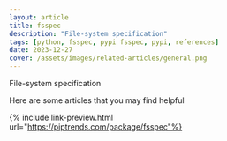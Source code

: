 ```yaml
---
layout: article
title: fsspec
description: "File-system specification"
tags: [python, fsspec, pypi fsspec, pypi, references]
date: 2023-12-27
cover: /assets/images/related-articles/general.png
---
```


File-system specification

Here are some articles that you may find helpful

{% include link-preview.html url="https://piptrends.com/package/fsspec"%}